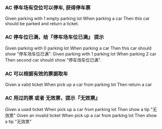 
### AC 停车场有空位可以停车, 获得停车票
 Given parking with 1 empty parking lot When parking a car Then this car should be parked and return a ticket.


### AC 停车位已满，给『停车场车位已满』 提示
 Given parking with 0 parking lot When parking a car Then this car should show "停车场车位已满".
 Given parking with 1 parking lot When parking 2 car Then second car should show "停车场车位已满".


### AC 可以根据有效的票据取车
 Given a valid ticket When pick up a car from parking lot Then return a car


### AC 用过的票 或者 无效票，提示『无效票』
 Given a used ticket When pick up a car from parking lot Then show a tip "无效票"
 Given an invalid ticket When pick up a car from parking lot Then show a tip "无效票"
